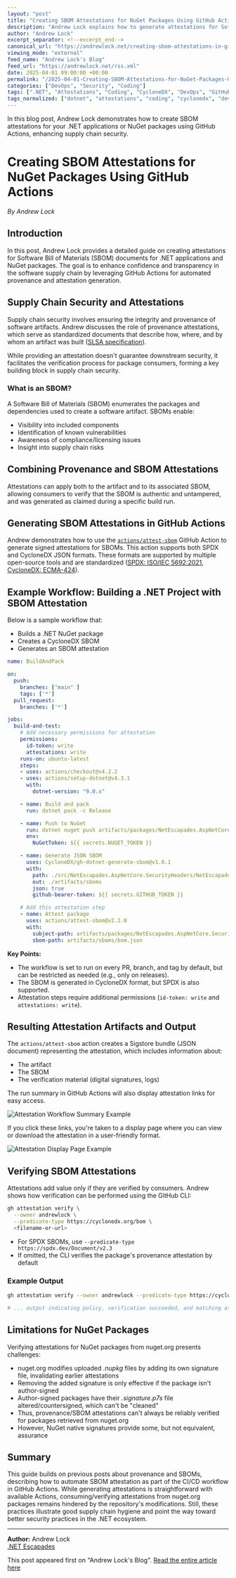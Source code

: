 ```yaml
---
layout: "post"
title: "Creating SBOM Attestations for NuGet Packages Using GitHub Actions"
description: "Andrew Lock explains how to generate attestations for Software Bill of Materials (SBOM) documents in GitHub Actions workflows. The post provides practical guidance, configuration examples, and discusses current limitations of attestation verification in the NuGet ecosystem."
author: "Andrew Lock"
excerpt_separator: <!--excerpt_end-->
canonical_url: "https://andrewlock.net/creating-sbom-attestations-in-github-actions/"
viewing_mode: "external"
feed_name: "Andrew Lock's Blog"
feed_url: "https://andrewlock.net/rss.xml"
date: 2025-04-01 09:00:00 +00:00
permalink: "/2025-04-01-Creating-SBOM-Attestations-for-NuGet-Packages-Using-GitHub-Actions.html"
categories: ["DevOps", "Security", "Coding"]
tags: [".NET", "Attestations", "Coding", "CycloneDX", "DevOps", "GitHub", "GitHub Actions", "NuGet", "Posts", "Provenance", "SBOM", "Security", "Sigstore", "SPDX", "Supply Chain Security", "YAML Workflows"]
tags_normalized: ["dotnet", "attestations", "coding", "cyclonedx", "devops", "github", "github actions", "nuget", "posts", "provenance", "sbom", "security", "sigstore", "spdx", "supply chain security", "yaml workflows"]
---
```


In this blog post, Andrew Lock demonstrates how to create SBOM attestations for your .NET applications or NuGet packages using GitHub Actions, enhancing supply chain security.<!--excerpt_end-->

# Creating SBOM Attestations for NuGet Packages Using GitHub Actions

*By Andrew Lock*

## Introduction

In this post, Andrew Lock provides a detailed guide on creating attestations for Software Bill of Materials (SBOM) documents for .NET applications and NuGet packages. The goal is to enhance confidence and transparency in the software supply chain by leveraging GitHub Actions for automated provenance and attestation generation.

## Supply Chain Security and Attestations

Supply chain security involves ensuring the integrity and provenance of software artifacts. Andrew discusses the role of provenance attestations, which serve as standardized documents that describe how, where, and by whom an artifact was built ([SLSA specification](https://slsa.dev/spec/v1.0/provenance)).

While providing an attestation doesn't guarantee downstream security, it facilitates the verification process for package consumers, forming a key building block in supply chain security.

### What is an SBOM?

A Software Bill of Materials (SBOM) enumerates the packages and dependencies used to create a software artifact. SBOMs enable:

- Visibility into included components
- Identification of known vulnerabilities
- Awareness of compliance/licensing issues
- Insight into supply chain risks

## Combining Provenance and SBOM Attestations

Attestations can apply both to the artifact and to its associated SBOM, allowing consumers to verify that the SBOM is authentic and untampered, and was generated as claimed during a specific build run.

## Generating SBOM Attestations in GitHub Actions

Andrew demonstrates how to use the [`actions/attest-sbom`](https://github.com/actions/attest-sbom) GitHub Action to generate signed attestations for SBOMs. This action supports both SPDX and CycloneDX JSON formats. These formats are supported by multiple open-source tools and are standardized ([SPDX: ISO/IEC 5692:2021](https://spdx.dev/use/specifications/), [CycloneDX: ECMA-424](https://ecma-international.org/publications-and-standards/standards/ecma-424/)).

## Example Workflow: Building a .NET Project with SBOM Attestation

Below is a sample workflow that:

- Builds a .NET NuGet package
- Creates a CycloneDX SBOM
- Generates an SBOM attestation

```yaml
name: BuildAndPack

on:
  push:
    branches: ["main" ]
    tags: ['*']
  pull_request:
    branches: ['*']

jobs:
  build-and-test:
    # Add necessary permissions for attestation
    permissions:
      id-token: write
      attestations: write
    runs-on: ubuntu-latest
    steps:
    - uses: actions/checkout@v4.2.2
    - uses: actions/setup-dotnet@v4.3.1
      with:
        dotnet-version: "9.0.x"

    - name: Build and pack
      run: dotnet pack -c Release

    - name: Push to NuGet
      run: dotnet nuget push artifacts/packages/NetEscapades.AspNetCore.SecurityHeaders.nupkg
      env:
        NuGetToken: ${{ secrets.NUGET_TOKEN }}

    - name: Generate JSON SBOM
      uses: CycloneDX/gh-dotnet-generate-sbom@v1.0.1
      with:
        path: ./src/NetEscapades.AspNetCore.SecurityHeaders/NetEscapades.AspNetCore.SecurityHeaders.csproj
        out: ./artifacts/sboms
        json: true
        github-bearer-token: ${{ secrets.GITHUB_TOKEN }}

    # Add this attestation step
    - name: Attest package
      uses: actions/attest-sbom@v2.2.0
      with:
        subject-path: artifacts/packages/NetEscapades.AspNetCore.SecurityHeaders.nupkg
        sbom-path: artifacts/sboms/bom.json
```

**Key Points:**

- The workflow is set to run on every PR, branch, and tag by default, but can be restricted as needed (e.g., only on releases).
- The SBOM is generated in CycloneDX format, but SPDX is also supported.
- Attestation steps require additional permissions (`id-token: write` and `attestations: write`).

## Resulting Attestation Artifacts and Output

The `actions/attest-sbom` action creates a Sigstore bundle (JSON document) representing the attestation, which includes information about:

- The artifact
- The SBOM
- The verification material (digital signatures, logs)

The run summary in GitHub Actions will also display attestation links for easy access.

![Attestation Workflow Summary Example](/content/images/2025/sbom_01.png)

If you click these links, you're taken to a display page where you can view or download the attestation in a user-friendly format.

![Attestation Display Page Example](/content/images/2025/sbom_02.png)

## Verifying SBOM Attestations

Attestations add value only if they are verified by consumers. Andrew shows how verification can be performed using the GitHub CLI:

```bash
gh attestation verify \
  --owner andrewlock \
  --predicate-type https://cyclonedx.org/bom \
  <filename-or-url>
```

- For SPDX SBOMs, use `--predicate-type https://spdx.dev/Document/v2.3`
- If omitted, the CLI verifies the package's provenance attestation by default

### Example Output

```bash
gh attestation verify --owner andrewlock --predicate-type https://cyclonedx.org/bom "NetEscapades.AspNetCore.SecurityHeaders.1.0.0-preview.4.nupkg"

# ... output indicating policy, verification succeeded, and matching attestation information
```

## Limitations for NuGet Packages

Verifying attestations for NuGet packages from nuget.org presents challenges:

- nuget.org modifies uploaded *.nupkg* files by adding its own signature file, invalidating earlier attestations
- Removing the added signature is only effective if the package isn't author-signed
- Author-signed packages have their *.signature.p7s* file altered/countersigned, which can't be "cleaned"
- Thus, provenance/SBOM attestations can't always be reliably verified for packages retrieved from nuget.org
- However, NuGet native signatures provide some, but not equivalent, assurance

## Summary

This guide builds on previous posts about provenance and SBOMs, describing how to automate SBOM attestation as part of the CI/CD workflow in GitHub Actions. While generating attestations is straightforward with available Actions, consuming/verifying attestations from nuget.org packages remains hindered by the repository's modifications. Still, these practices illustrate good supply chain hygiene and point the way toward better security practices in the .NET ecosystem.

---

**Author:** Andrew Lock  
[.NET Escapades](https://andrewlock.net/)

This post appeared first on "Andrew Lock's Blog". [Read the entire article here](https://andrewlock.net/creating-sbom-attestations-in-github-actions/)
